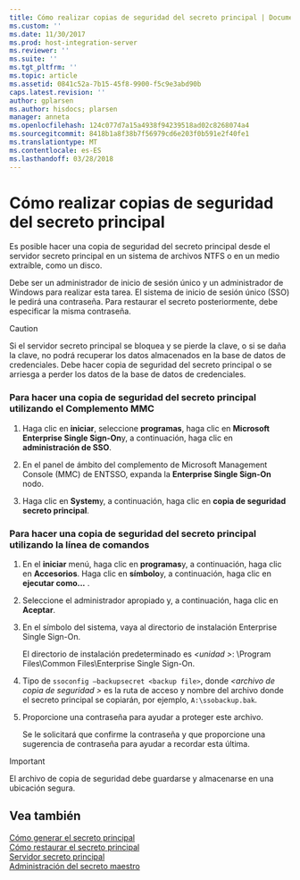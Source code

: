 ```yaml
---
title: Cómo realizar copias de seguridad del secreto principal | Documentos de Microsoft
ms.custom: ''
ms.date: 11/30/2017
ms.prod: host-integration-server
ms.reviewer: ''
ms.suite: ''
ms.tgt_pltfrm: ''
ms.topic: article
ms.assetid: 0841c52a-7b15-45f8-9900-f5c9e3abd90b
caps.latest.revision: ''
author: gplarsen
ms.author: hisdocs; plarsen
manager: anneta
ms.openlocfilehash: 124c077d7a15a4938f94239518ad02c8268074a4
ms.sourcegitcommit: 8418b1a8f38b7f56979cd6e203f0b591e2f40fe1
ms.translationtype: MT
ms.contentlocale: es-ES
ms.lasthandoff: 03/28/2018
---
```

# <a name="how-to-back-up-the-master-secret"></a>Cómo realizar copias de seguridad del secreto principal
Es posible hacer una copia de seguridad del secreto principal desde el servidor secreto principal en un sistema de archivos NTFS o en un medio extraíble, como un disco.  
  
 Debe ser un administrador de inicio de sesión único y un administrador de Windows para realizar esta tarea. El sistema de inicio de sesión único (SSO) le pedirá una contraseña. Para restaurar el secreto posteriormente, debe especificar la misma contraseña.  
  
> [!CAUTION]
>  Si el servidor secreto principal se bloquea y se pierde la clave, o si se daña la clave, no podrá recuperar los datos almacenados en la base de datos de credenciales. Debe hacer copia de seguridad del secreto principal o se arriesga a perder los datos de la base de datos de credenciales.  
  
### <a name="to-back-up-the-master-secret-using-the-mmc-snap-in"></a>Para hacer una copia de seguridad del secreto principal utilizando el Complemento MMC  
  
1.  Haga clic en **iniciar**, seleccione **programas**, haga clic en **Microsoft Enterprise Single Sign-On**y, a continuación, haga clic en **administración de SSO**.  
  
2.  En el panel de ámbito del complemento de Microsoft Management Console (MMC) de ENTSSO, expanda la **Enterprise Single Sign-On** nodo.  
  
3.  Haga clic en **System**y, a continuación, haga clic en **copia de seguridad secreto principal**.  
  
### <a name="to-back-up-the-master-secret-using-the-command-line"></a>Para hacer una copia de seguridad del secreto principal utilizando la línea de comandos  
  
1.  En el **iniciar** menú, haga clic en **programas**y, a continuación, haga clic en **Accesorios**. Haga clic en **símbolo**y, a continuación, haga clic en **ejecutar como...** .  
  
2.  Seleccione el administrador apropiado y, a continuación, haga clic en **Aceptar**.  
  
3.  En el símbolo del sistema, vaya al directorio de instalación Enterprise Single Sign-On.  
  
     El directorio de instalación predeterminado es  *\<unidad >*: \Program Files\Common Files\Enterprise Single Sign-On.  
  
4.  Tipo de `ssoconfig –backupsecret <backup file>`, donde  *\<archivo de copia de seguridad >* es la ruta de acceso y nombre del archivo donde el secreto principal se copiarán, por ejemplo, `A:\ssobackup.bak`.  
  
5.  Proporcione una contraseña para ayudar a proteger este archivo.  
  
     Se le solicitará que confirme la contraseña y que proporcione una sugerencia de contraseña para ayudar a recordar esta última.  
  
> [!IMPORTANT]
>  El archivo de copia de seguridad debe guardarse y almacenarse en una ubicación segura.  
  
## <a name="see-also"></a>Vea también  
 [Cómo generar el secreto principal](../esso/how-to-generate-the-master-secret.md)   
 [Cómo restaurar el secreto principal](../esso/how-to-restore-the-master-secret.md)   
 [Servidor secreto principal](../esso/master-secret-server.md)   
 [Administración del secreto maestro](../esso/managing-the-master-secret.md)